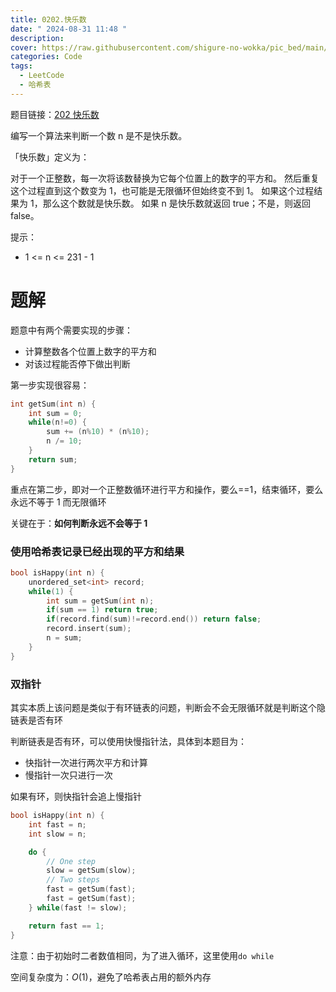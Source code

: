 ```yaml
---
title: 0202.快乐数
date: " 2024-08-31 11:48 "
description: 
cover: https://raw.githubusercontent.com/shigure-no-wokka/pic_bed/main/imgs/family_code.jpg
categories: Code
tags:
  - LeetCode
  - 哈希表
---
```


题目链接：[202 快乐数](https://leetcode.cn/problems/happy-number/description/)

编写一个算法来判断一个数 n 是不是快乐数。

「快乐数」定义为：

对于一个正整数，每一次将该数替换为它每个位置上的数字的平方和。
然后重复这个过程直到这个数变为 1，也可能是无限循环但始终变不到 1。
如果这个过程结果为 1，那么这个数就是快乐数。
如果 n 是快乐数就返回 true；不是，则返回 false。

提示：

- 1 <= n <= 231 - 1

<!--more-->

# 题解

题意中有两个需要实现的步骤：
- 计算整数各个位置上数字的平方和
- 对该过程能否停下做出判断

第一步实现很容易：

```cpp
int getSum(int n) {
    int sum = 0;
    while(n!=0) {
        sum += (n%10) * (n%10);
        n /= 10;
    }
    return sum;
}
```

重点在第二步，即对一个正整数循环进行平方和操作，要么==1，结束循环，要么永远不等于 1 而无限循环

关键在于：**如何判断永远不会等于 1**

### 使用哈希表记录已经出现的平方和结果

```cpp
bool isHappy(int n) {
    unordered_set<int> record;
    while(1) {
        int sum = getSum(int n);
        if(sum == 1) return true;
        if(record.find(sum)!=record.end()) return false;
        record.insert(sum);
        n = sum;
    }
}
```

### 双指针

其实本质上该问题是类似于有环链表的问题，判断会不会无限循环就是判断这个隐链表是否有环

判断链表是否有环，可以使用快慢指针法，具体到本题目为：
- 快指针一次进行两次平方和计算
- 慢指针一次只进行一次

如果有环，则快指针会追上慢指针

```cpp
bool isHappy(int n) {
    int fast = n;
    int slow = n;

    do {
        // One step
        slow = getSum(slow);
        // Two steps
        fast = getSum(fast);
        fast = getSum(fast);
    } while(fast != slow);

    return fast == 1;
}
```

注意：由于初始时二者数值相同，为了进入循环，这里使用`do while`

空间复杂度为：$O(1)$，避免了哈希表占用的额外内存


